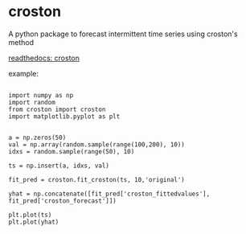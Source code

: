 # croston
A python package to forecast intermittent time series using croston's method

[readthedocs: croston](https://croston.readthedocs.io/en/latest/)

example:
```

import numpy as np
import random
from croston import croston
import matplotlib.pyplot as plt


a = np.zeros(50)
val = np.array(random.sample(range(100,200), 10))
idxs = random.sample(range(50), 10)

ts = np.insert(a, idxs, val)

fit_pred = croston.fit_croston(ts, 10,'original')

yhat = np.concatenate([fit_pred['croston_fittedvalues'], fit_pred['croston_forecast']])

plt.plot(ts)
plt.plot(yhat)
```
